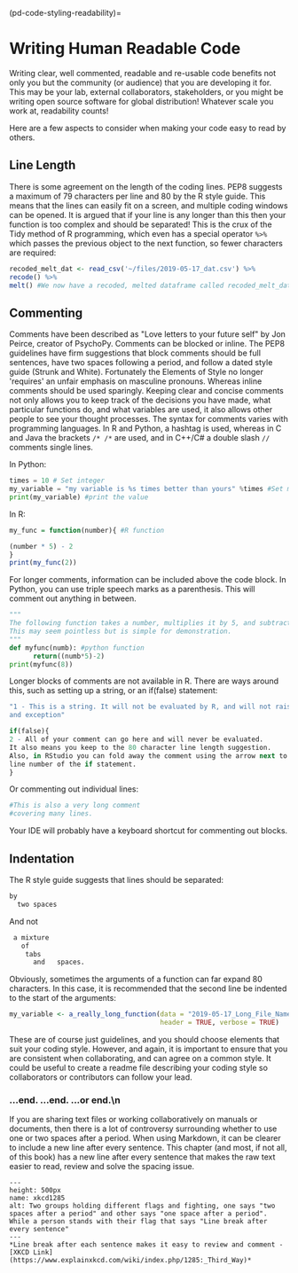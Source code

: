 (pd-code-styling-readability)=
# Writing Human Readable Code

Writing clear, well commented, readable and re-usable code benefits not only you but the community (or audience) that you are developing it for.
This may be your lab, external collaborators, stakeholders, or you might be writing open source software for global distribution!
Whatever scale you work at, readability counts!

Here are a few aspects to consider when making your code easy to read by others.

## Line Length

There is some agreement on the length of the coding lines.
PEP8 suggests a maximum of 79 characters per line and 80 by the R style guide.
This means that the lines can easily fit on a screen, and multiple coding windows can be opened.
It is argued that if your line is any longer than this then your function is too complex and should be separated!
This is the crux of the Tidy method of R programming, which even has a special operator `%>%` which passes the previous object to the next function, so fewer characters are required:

```r
recoded_melt_dat <- read_csv('~/files/2019-05-17_dat.csv') %>%
recode() %>%
melt() #We now have a recoded, melted dataframe called recoded_melt_dat
```

## Commenting

Comments have been described as "Love letters to your future self" by Jon Peirce, creator of PsychoPy.
Comments can be blocked or inline.
The PEP8 guidelines have firm suggestions that block comments should be full sentences, have two spaces following a period, and follow a dated style guide (Strunk and White).
Fortunately the Elements of Style no longer 'requires' an unfair emphasis on masculine pronouns.
Whereas inline comments should be used sparingly.
Keeping clear and concise comments not only allows you to keep track of the decisions you have made, what particular functions do, and what variables are used, it also allows other people to see your thought processes.
The syntax for comments varies with programming languages.
In R and Python, a hashtag is used, whereas in C and Java the brackets `/* /*` are used, and in C++/C# a double slash `//` comments single lines.

In Python:
```python
times = 10 # Set integer
my_variable = "my variable is %s times better than yours" %times #Set my_variable to a string
print(my_variable) #print the value
```

In R:
```r
my_func = function(number){ #R function

(number * 5) - 2
}
print(my_func(2))
```

For longer comments, information can be included above the code block.
In Python, you can use triple speech marks as a parenthesis.
This will comment out anything in between.

```python
"""
The following function takes a number, multiplies it by 5, and subtracts 2.
This may seem pointless but is simple for demonstration.
"""
def myfunc(numb): #python function
      return((numb*5)-2)
print(myfunc(8))
```
Longer blocks of comments are not available in R.
There are ways around this, such as setting up a string, or an if(false) statement:

```r
"1 - This is a string. It will not be evaluated by R, and will not raise
and exception"

if(false){
2 - All of your comment can go here and will never be evaluated.
It also means you keep to the 80 character line length suggestion.
Also, in RStudio you can fold away the comment using the arrow next to the
line number of the if statement.
}
```

Or commenting out individual lines:

```r
#This is also a very long comment
#covering many lines.
```
Your IDE will probably have a keyboard shortcut for commenting out blocks.

## Indentation

The R style guide suggests that lines should be separated:
```r
by
  two spaces
```
And not
```r
 a mixture
   of
   	tabs
   	  and 	spaces.
```

Obviously, sometimes the arguments of a function can far expand 80 characters.
In this case, it is recommended that the second line be indented to the start of the arguments:

```r
my_variable <- a_really_long_function(data = "2019-05-17_Long_File_Name_2",
                                      header = TRUE, verbose = TRUE)

```

These are of course just guidelines, and you should choose elements that suit your coding style.
However, and again, it is important to ensure that you are consistent when collaborating, and can agree on a common style.
It could be useful to create a readme file describing your coding style so collaborators or contributors can follow your lead.

### ...end. ...end.  ...or end.\\n

If you are sharing text files or working collaboratively on manuals or documents, then there is a lot of controversy surrounding whether to use one or two spaces after a period.
When using Markdown, it can be clearer to include a new line after every sentence.
This chapter (and most, if not all, of this book) has a new line after every sentence that makes the raw text easier to read, review and solve the spacing issue.

```{figure} ../../figures/xkcd1285.*
---
height: 500px
name: xkcd1285
alt: Two groups holding different flags and fighting, one says "two spaces after a period" and other says "one space after a period". While a person stands with their flag that says "Line break after every sentence"
---
*Line break after each sentence makes it easy to review and comment - [XKCD Link](https://www.explainxkcd.com/wiki/index.php/1285:_Third_Way)*
```
